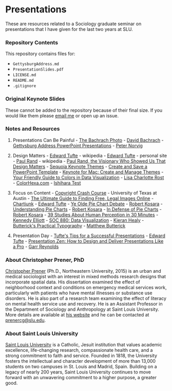 # Presentations

These are resources related to a Sociology graduate seminar on presentations that I have given for the last two years at SLU.

### Repository Contents
This repository contains files for:
  - `GettysburgAddress.md`
  - `PresentationSlides.pdf`
  - `LICENSE.md`
  - `README.md`
  - `.gitignore`

### Original Keynote Slides
These cannot be added to the repository because of their final size. If you would like them please [email me](prenercg@slu.edu) or open up an issue.

### Notes and Resources
  1. Presentations Can Be Painful
    - [The Bachrach Photo](https://commons.wikimedia.org/wiki/File:Crowd_of_citizens,_soldiers,_and_etc._with_Lincoln_at_Gettysburg._-_NARA_-_529085.jpg) - [David Bachrach](https://en.wikipedia.org/wiki/David_Bachrach)
    - [Gettysburg Address PowerPoint Presentations](http://norvig.com/Gettysburg/) - [Peter Norvig](http://www.norvig.com)

  2. Design Matters
    - [Edward Tufte](https://en.wikipedia.org/wiki/Edward_Tufte) - wikipedia
    - [Edward Tufte](https://www.edwardtufte.com/tufte/) - personal site
    - [Paul Rand](https://en.wikipedia.org/wiki/Paul_Rand) - wikipedia
    - [Paul Rand, the Visionary Who Showed Us That Design Matters](https://www.wired.com/2015/04/paul-rand-visionary-showed-us-design-matters/)
    - [Sequoia Keynote Themes](https://github.com/chris-prener/sequoia_templates)
    - [Create and Save a PowerPoint Template](https://support.office.com/en-us/article/Create-and-save-a-PowerPoint-template-ee4429ad-2a74-4100-82f7-50f8169c8aca)
    - [Keynote for Mac: Create and Manage Themes](https://support.apple.com/kb/PH16967?locale=en_US)
    - [Your Friendly Guide to Colors in Data Visualization](https://lisacharlotterost.github.io/2016/04/22/Colors-for-DataVis/) - [Lisa Charlotte Rost](https://lisacharlotterost.github.io)
    - [ColorHexa.com](http://www.colorhexa.com)
    - [Ishihara Test](https://en.wikipedia.org/wiki/Ishihara_test)
  
  3. Focus on Content
    - [Copyright Crash Course](http://guides.lib.utexas.edu/copyright) - University of Texas at Austin
    - [The Ultimate Guide to Finding Free, Legal Images Online](http://www.macworld.com/article/2899637/the-ultimate-guide-to-finding-free-legal-images-online.html)
    - [Chartjunk](http://www.edwardtufte.com/bboard/q-and-a-fetch-msg?msg_id=00040Z) - [Edward Tufte](https://www.edwardtufte.com/tufte/)
    - [Ye Olde Pie Chart Debate](https://eagereyes.org/blog/2015/ye-olde-pie-chart-debate) - [Robert Kosara](https://eagereyes.org)
    - [Understanding Pie Charts](https://eagereyes.org/techniques/pie-charts) - [Robert Kosara](https://eagereyes.org)
    - [In Defense of Pie Charts](https://eagereyes.org/criticism/in-defense-of-pie-charts) - [Robert Kosara](https://eagereyes.org)
    - [39 Studies About Human Perception in 30 Minutes](https://medium.com/@kennelliott/39-studies-about-human-perception-in-30-minutes-4728f9e31a73#.664tzrmuf) - [Kennedy Elliott](https://twitter.com/kennelliott)
    - [SOC 880: Data Visualization](http://vissoc.co/index.html) - [Kieran Healy](https://kieranhealy.org)
    - [Butterick's Practical Typography](http://practicaltypography.com) - [Matthew Butterick](http://typographyforlawyers.com/about.html)
  
  4. Presentation Day
    - [Tufte's Tips for a Successful Presentations](https://www.edwardtufte.com/tufte/advocate_flatland2) - [Edward Tufte](https://www.edwardtufte.com/tufte/)
    - [Presentation Zen: How to Design and Deliver Presentations Like a Pro](http://www.garrreynolds.com/Presentation/pdf/presentation_tips.pdf) - [Garr Reynolds](http://www.garrreynolds.com)
  
### About Christopher Prener, PhD
[Christopher Prener](http://chrisprener.net) (Ph.D., Northeastern University, 2015) is an urban and medical sociologist with an interest in mixed methods research designs that incorporate spatial data. His dissertation examined the effect of neighborhood context and conditions on emergency medical services work, particularly with patients who have mental illnesses or substance use disorders. He is also part of a research team examining the effect of literacy on mental health service use and recovery. He is an Assistant Professor in the Department of Sociology and Anthropology at Saint Louis University. More details are available at [his website](http://www.chrisprener.net) and he can be contacted at [prenercg@slu.edu](mailto:prenercg@slu.edu).

### About Saint Louis University
[Saint Louis University](http://wwww.slu.edu) is a Catholic, Jesuit institution that values academic excellence, life-changing research, compassionate health care, and a strong commitment to faith and service. Founded in 1818, the University fosters the intellectual and character development of more than 13,000 students on two campuses in St. Louis and Madrid, Spain. Building on a legacy of nearly 200 years, Saint Louis University continues to move forward with an unwavering commitment to a higher purpose, a greater good.
